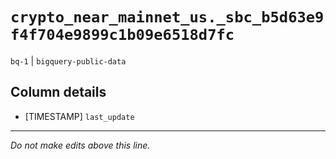 # `crypto_near_mainnet_us._sbc_b5d63e9f4f704e9899c1b09e6518d7fc`
`bq-1` | `bigquery-public-data`

## Column details
* [TIMESTAMP] `last_update`

-------------------------------------------------------------------------------
*Do not make edits above this line.*
